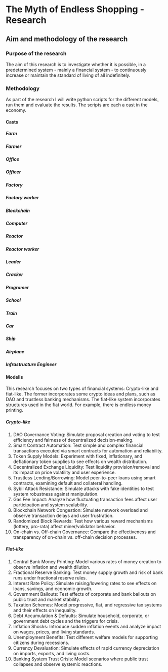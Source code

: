 # The Myth of Endless Shopping - Research
## Aim and methodology of the research
### Purpose of the research
The aim of this research is to investigate whether it is possible, in a predetermined system - mainly a financial system - to continuously increase or maintain the standard of living of all indefinitely.
### Methodology
As part of the research I will write python scripts for the different models, run them and evaluate the results.
The scripts are each a cast in the economy.
#### Casts
##### Farm
##### Farmer
##### Office
##### Officer
##### Factory
##### Factory worker
##### Blockchain
##### Computer
##### Reactor
##### Reactor worker
##### Leader
##### Cracker
##### Programer
##### School
##### Train
##### Car
##### Ship
##### Airplane
##### Infrastructure Engineer

#### Modells
This research focuses on two types of financial systems: Crypto-like and fiat-like. The former incorporates some crypto ideas and plans, such as DAO and trustless banking mechanisms. The fiat-like system incorporates structures used in the fiat world. For example, there is endless money printing.
##### Crypto-like
1. DAO Governance Voting: Simulate proposal creation and voting to test efficiency and fairness of decentralized decision-making.
2. Smart Contract Automation: Test simple and complex financial transactions executed via smart contracts for automation and reliability.
3. Token Supply Models: Experiment with fixed, inflationary, and deflationary token supplies to see effects on wealth distribution.
4. Decentralized Exchange Liquidity: Test liquidity provision/removal and its impact on price volatility and user experience.
5. Trustless Lending/Borrowing: Model peer-to-peer loans using smart contracts, examining default and collateral handling.
6. Sybil Attack Resistance: Simulate attacks with fake identities to test system robustness against manipulation.
7. Gas Fee Impact: Analyze how fluctuating transaction fees affect user participation and system scalability.
8. Blockchain Network Congestion: Simulate network overload and observe transaction delays and user frustration.
9. Randomized Block Rewards: Test how various reward mechanisms (lottery, pro-rata) affect miner/validator behavior.
10. On-chain vs. Off-chain Governance: Compare the effectiveness and transparency of on-chain vs. off-chain decision processes.
##### Fiat-like
1. Central Bank Money Printing: Model various rates of money creation to observe inflation and wealth dilution.
2. Fractional Reserve Banking: Test money supply growth and risk of bank runs under fractional reserve rules.
3. Interest Rate Policy: Simulate raising/lowering rates to see effects on loans, savings, and economic growth.
4. Government Bailouts: Test effects of corporate and bank bailouts on public trust and market stability.
5. Taxation Schemes: Model progressive, flat, and regressive tax systems and their effects on inequality.
6. Debt Accumulation & Defaults: Simulate household, corporate, or government debt cycles and the triggers for crisis.
7. Inflation Shocks: Introduce sudden inflation events and analyze impact on wages, prices, and living standards.
8. Unemployment Benefits: Test different welfare models for supporting citizens during recessions.
9. Currency Devaluation: Simulate effects of rapid currency depreciation on imports, exports, and living costs.
10. Banking System Trust Crisis: Model scenarios where public trust collapses and observe systemic reactions.
